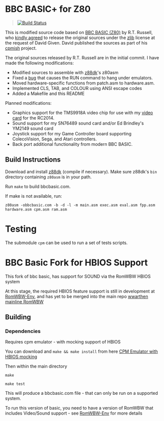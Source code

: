 # BBC BASIC+ for Z80

> [![Build Status](https://travis-ci.org/vipoo/bbcbasic-z80.svg?branch=dean%2Fdevelop)](https://travis-ci.org/vipoo/bbcbasic-z80)

This is modified source code based on [BBC BASIC (Z80)](http://www.bbcbasic.co.uk/bbcbasic/z80basic.html) by R.T. Russell, who [kindly agreed](http://cowlark.com/2019-06-14-bbcbasic-opensource/index.html) to release the original sources under the [zlib](COPYING) license at the request of David Given.  David published the sources as part of his [cpmish](https://github.com/davidgiven/cpmish) project.

The original sources released by R.T. Russell are in the initial commit.  I have made the following modifications:

- Modified sources to assemble with [z88dk](https://github.com/z88dk/z88dk)'s z80asm
- Fixed a [bug](https://github.com/davidgiven/cpmish/issues/20) that causes the RUN command to hang under emulators.
- Moved hardware-specific functions from patch.asm to hardware.asm.
- Implemented CLS, TAB, and COLOUR using ANSI escape codes
- Added a Makefile and this README

Planned modifications:

- Graphics support for the TMS9918A video chip for use with my [video card](https://github.com/jblang/TMS9918A/) for the RC2014.
- Sound support for my SN76489 sound card and/or Ed Brindley's YM2149 sound card
- Joystick support for my Game Controller board supporting ColecoVision, Sega, and Atari controllers.
- Back port additional functionality from modern BBC BASIC.

## Build Instructions

Download and install [z88dk](https://github.com/z88dk/z88dk) (compile if necessary). Make sure z88dk's `bin` directory containing `z80asm` is in your path.

Run `make` to build bbcbasic.com.

If make is not available, run:

```
z80asm -obbcbasic.com -b -d -l -m main.asm exec.asm eval.asm fpp.asm hardware.asm cpm.asm ram.asm
```

# Testing

The submodule `cpm` can be used to run a set of tests scripts.

# BBC Basic Fork for HBIOS Support

This fork of bbc basic, has support for SOUND via the RomWBW HBIOS system

At this stage, the required HBIOS feature support is still in development at [RomWBW-Env](https://github.com/vipoo/RomWBW-Env), and has yet to be
merged into the main repo [wwarthen mainline RomWBW](https://github.com/wwarthen/RomWBW)

## Building

### Dependencies

Requires cpm emulator - with mocking support of HBIOS

You can download and `make && make install` from here [CPM Emulator with HBIOS mocking](https://github.com/vipoo/cpm)

Then within the main directory

`make`

`make test`

This will produce a bbcbasic.com file - that can only be run on a supported system.

To run this version of basic, you need to have a version of RomWBW that includes Video/Sound support - see [RomWBW-Env](https://github.com/vipoo/RomWBW-Env) for more details

